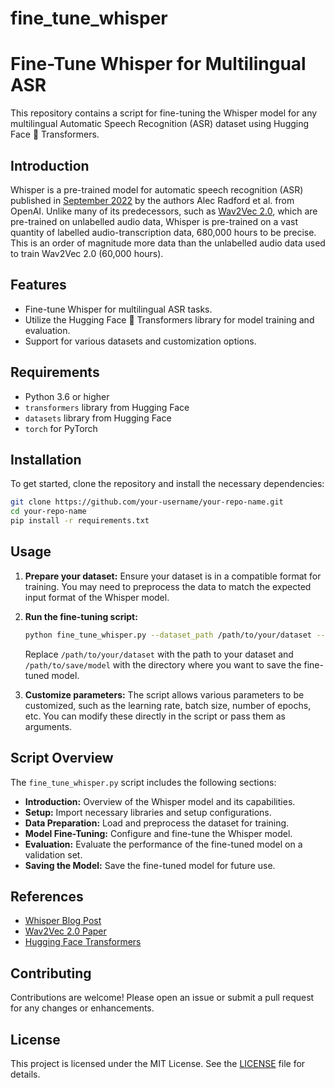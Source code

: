 # fine_tune_whisper

# Fine-Tune Whisper for Multilingual ASR

This repository contains a script for fine-tuning the Whisper model for any multilingual Automatic Speech Recognition (ASR) dataset using Hugging Face 🤗 Transformers.

## Introduction

Whisper is a pre-trained model for automatic speech recognition (ASR) published in [September 2022](https://openai.com/blog/whisper/) by the authors Alec Radford et al. from OpenAI. Unlike many of its predecessors, such as [Wav2Vec 2.0](https://arxiv.org/abs/2006.11477), which are pre-trained on unlabelled audio data, Whisper is pre-trained on a vast quantity of labelled audio-transcription data, 680,000 hours to be precise. This is an order of magnitude more data than the unlabelled audio data used to train Wav2Vec 2.0 (60,000 hours).

## Features

- Fine-tune Whisper for multilingual ASR tasks.
- Utilize the Hugging Face 🤗 Transformers library for model training and evaluation.
- Support for various datasets and customization options.

## Requirements

- Python 3.6 or higher
- `transformers` library from Hugging Face
- `datasets` library from Hugging Face
- `torch` for PyTorch

## Installation

To get started, clone the repository and install the necessary dependencies:

```bash
git clone https://github.com/your-username/your-repo-name.git
cd your-repo-name
pip install -r requirements.txt
```

## Usage

1. **Prepare your dataset:** Ensure your dataset is in a compatible format for training. You may need to preprocess the data to match the expected input format of the Whisper model.

2. **Run the fine-tuning script:**

    ```bash
    python fine_tune_whisper.py --dataset_path /path/to/your/dataset --output_dir /path/to/save/model
    ```

    Replace `/path/to/your/dataset` with the path to your dataset and `/path/to/save/model` with the directory where you want to save the fine-tuned model.

3. **Customize parameters:** The script allows various parameters to be customized, such as the learning rate, batch size, number of epochs, etc. You can modify these directly in the script or pass them as arguments.

## Script Overview

The `fine_tune_whisper.py` script includes the following sections:

- **Introduction:** Overview of the Whisper model and its capabilities.
- **Setup:** Import necessary libraries and setup configurations.
- **Data Preparation:** Load and preprocess the dataset for training.
- **Model Fine-Tuning:** Configure and fine-tune the Whisper model.
- **Evaluation:** Evaluate the performance of the fine-tuned model on a validation set.
- **Saving the Model:** Save the fine-tuned model for future use.

## References

- [Whisper Blog Post](https://openai.com/blog/whisper/)
- [Wav2Vec 2.0 Paper](https://arxiv.org/abs/2006.11477)
- [Hugging Face Transformers](https://huggingface.co/transformers/)

## Contributing

Contributions are welcome! Please open an issue or submit a pull request for any changes or enhancements.

## License

This project is licensed under the MIT License. See the [LICENSE](LICENSE) file for details.
